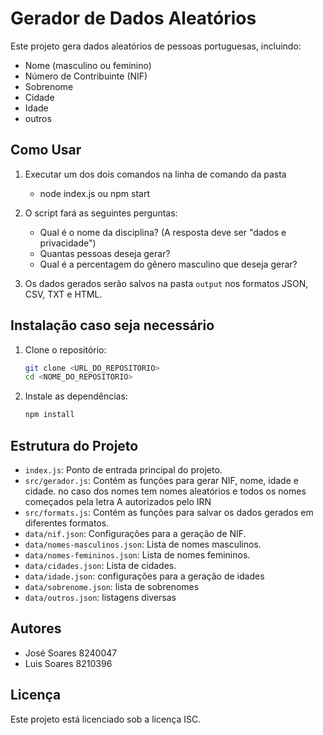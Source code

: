 
# Gerador de Dados Aleatórios

Este projeto gera dados aleatórios de pessoas portuguesas, incluindo:
- Nome (masculino ou feminino)
- Número de Contribuinte (NIF)
- Sobrenome
- Cidade
- Idade
- outros

## Como Usar

1. Executar um dos dois comandos na linha de comando da pasta 
    - node index.js ou npm start
2. O script fará as seguintes perguntas:
    - Qual é o nome da disciplina? (A resposta deve ser "dados e privacidade")
    - Quantas pessoas deseja gerar?
    - Qual é a percentagem do gênero masculino que deseja gerar?

3. Os dados gerados serão salvos na pasta `output` nos formatos JSON, CSV, TXT e HTML.
    
## Instalação caso seja necessário

1. Clone o repositório:
    ```sh
    git clone <URL_DO_REPOSITORIO>
    cd <NOME_DO_REPOSITORIO>
    ```

2. Instale as dependências:
    ```sh
    npm install

## Estrutura do Projeto

- `index.js`: Ponto de entrada principal do projeto.
- `src/gerador.js`: Contém as funções para gerar NIF, nome, idade e cidade. no caso dos nomes tem nomes aleatórios e todos os nomes começados pela letra A autorizados pelo IRN
- `src/formats.js`: Contém as funções para salvar os dados gerados em diferentes formatos.
- `data/nif.json`: Configurações para a geração de NIF.
- `data/nomes-masculinos.json`: Lista de nomes masculinos.
- `data/nomes-femininos.json`: Lista de nomes femininos.
- `data/cidades.json`: Lista de cidades.
- `data/idade.json`: configurações para a geração de idades
- `data/sobrenome.json`: lista de sobrenomes
- `data/outros.json`: listagens diversas

## Autores

- José Soares 8240047
- Luis Soares 8210396 

## Licença

Este projeto está licenciado sob a licença ISC.

